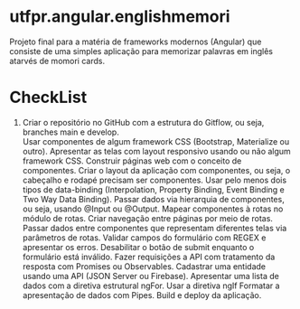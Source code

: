 # utfpr.angular.englishmemori
Projeto final para a matéria de frameworks modernos (Angular) que consiste de uma simples aplicação para memorizar palavras em inglês atarvés de momori cards.

# CheckList
<ol>
  <li>Criar o repositório no GitHub com a estrutura do Gitflow, ou seja, branches main e develop.</li>
Usar componentes de algum framework CSS (Bootstrap, Materialize ou outro).
Apresentar as telas com layout responsivo usando ou não algum framework CSS.
Construir páginas web com o conceito de componentes. 
Criar o layout da aplicação com componentes, ou seja, o cabeçalho e rodapé precisam ser componentes.
Usar pelo menos dois tipos de data-binding (Interpolation, Property Binding, Event Binding e Two Way Data Binding).
Passar dados via hierarquia de componentes, ou seja, usando @Input ou @Output.
Mapear componentes à rotas no módulo de rotas.
Criar navegação entre páginas por meio de rotas.
Passar dados entre componentes que representam diferentes telas via parâmetros de rotas. 
Validar campos do formulário com REGEX e apresentar os erros.
Desabilitar o botão de submit enquanto o formulário está inválido.
Fazer requisições a API com tratamento da resposta com Promises ou Observables.
Cadastrar uma entidade usando uma API (JSON Server ou Firebase).
Apresentar uma lista de dados com a diretiva estrutural ngFor.
Usar a diretiva ngIf
Formatar a apresentação de dados com Pipes.
Build e deploy da aplicação.
</ol>
